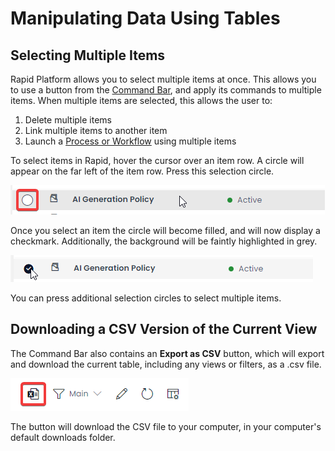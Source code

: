 # Manipulating Data Using Tables

## Selecting Multiple Items
Rapid Platform allows you to select multiple items at once. This allows you to use a button from the [Command Bar](</docs/Rapid/3-User Manual/glossary/glossary.md#command-bar>), and apply its commands to multiple items. When multiple items are selected, this allows the user to: 
1. Delete multiple items
2. Link multiple items to another item
3. Launch a [Process or Workflow](</docs/Rapid/3-User Manual/4-Workflow/workflow-introduction.md>) using multiple items

To select items in Rapid, hover the cursor over an item row. A circle will appear on the far left of the item row. Press this selection circle. 

![A screenshot that depicts how a selection icon will appear when the user hovers their mouse over an item row. The screenshot is annotated with a red box that indicates the location of the selection circle.](<Data Table Finding Selection Circle.png>)

Once you select an item the circle will become filled, and will now display a checkmark. Additionally, the background will be faintly highlighted in grey.

![A screenshot that depicts how items appear that ](<Data Table Item Selected.png>)

You can press additional selection circles to select multiple items.

## Downloading a CSV Version of the Current View
The Command Bar also contains an **Export as CSV** button, which will export and download the current table, including any views or filters, as a .csv file.

![A screenshot that shows the location of the "Export As CSV" button in the Command Bar. The button is stylised as an Excel spreadsheet icon.](<Data Table Export CSV.png>)

The button will download the CSV file to your computer, in your computer's default downloads folder.